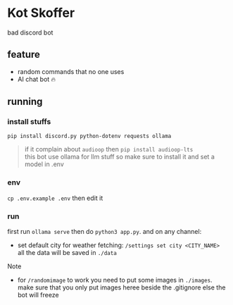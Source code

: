 # Kot Skoffer
bad discord bot
## feature
- random commands that no one uses
- AI chat bot 🔥
## running
### install stuffs
`pip install discord.py python-dotenv requests ollama`
> if it complain about `audioop` then `pip install audioop-lts`  
> this bot use ollama for llm stuff so make sure to install it and set a model in .env
### env
`cp .env.example .env` then edit it
### run
first run `ollama serve` then do `python3 app.py`. and on any channel:  
- set default city for weather fetching: `/settings set city <CITY_NAME>`  
all the data will be saved in `./data`
> [!Note]
> - for `/randomimage` to work you need to put some images in `./images`. make sure that you only put images heree beside the .gitignore else the bot will freeze
